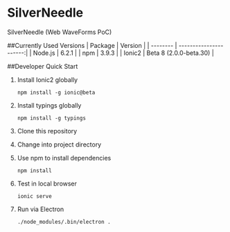 # SilverNeedle
SilverNeedle (Web WaveForms PoC)

##Currently Used Versions
| Package  | Version                |
| -------- | ----------------------:|
| Node.js  | 6.2.1                  |
| npm      | 3.9.3                  |
| Ionic2   | Beta 8 (2.0.0-beta.30) |

##Developer Quick Start
1. Install Ionic2 globally

    ```
    npm install -g ionic@beta
    ```
2. Install typings globally

    ```
    npm install -g typings
    ```
3. Clone this repository
4. Change into project directory
5. Use npm to install dependencies

    ```
    npm install
    ```
6. Test in local browser 

    ```
    ionic serve
    ```
7. Run via Electron

    ```
    ./node_modules/.bin/electron .
    ```